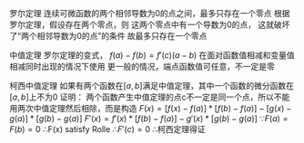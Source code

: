 罗尔定理
连续可微函数的两个相邻导数为0的点之间，最多只存在一个零点
根据罗尔定理，假设存在两个零点，则
这两个零点中有一个导数为0的点，
这就破坏了“两个相邻导数为0的点”的条件
故最多只存在一个零点

中值定理
罗尔定理的变式，
$f(a)-f(b) = f'(c)(a-b)$
在面对函数值相减和变量值相减同时出现的情况下使用
更一般的情况，端点函数值可任意，不一定是零

柯西中值定理
如果有两个函数在$[a,b]$满足中值定理，其中一个函数的微分函数在$[a,b]$上不为0
证明：
两个函数产生中值定理的点c不一定是同一个点，所以不能用两次中值定理然后相除，而是构造
$F(x) = [f(x)-f(a)]*[f(b)-f(a)] - [g(x)-g(a)]*[g(b)-g(a)]$
$F'(x) = f'(x)*[f(b)-f(a)] - g'(x)*[g(b)-g(a)]$
∵$F(a) = F(b) = 0$ 
∴F(x) satisfy Rolle
∴$F'(c) = 0$
∴柯西定理得证

   



